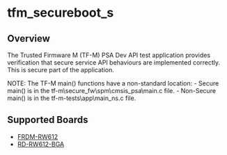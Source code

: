 # tfm_secureboot_s

## Overview
The Trusted Firmware M (TF-M) PSA Dev API test application provides verification
        that secure service API behaviours are implemented correctly. This is secure
        part of the application.

NOTE: The TF-M main() functions have a non-standard location:
       - Secure main() is in the tf-m\secure_fw\spm\cmsis_psa\main.c file.
       - Non-Secure main() is in the tf-m-tests\app\main_ns.c file.

## Supported Boards
- [FRDM-RW612](../../_boards/frdmrw612/tfm_examples/tfm_secureboot/tfm_secureboot_s/example_board_readme.md)
- [RD-RW612-BGA](../../_boards/rdrw612bga/tfm_examples/tfm_secureboot/tfm_secureboot_s/example_board_readme.md)
